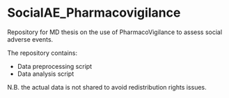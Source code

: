 # SocialAE_Pharmacovigilance

Repository for MD thesis on the use of PharmacoVigilance to assess social adverse events.

The repository contains:
- Data preprocessing script
- Data analysis script

N.B. the actual data is not shared to avoid redistribution rights issues.
